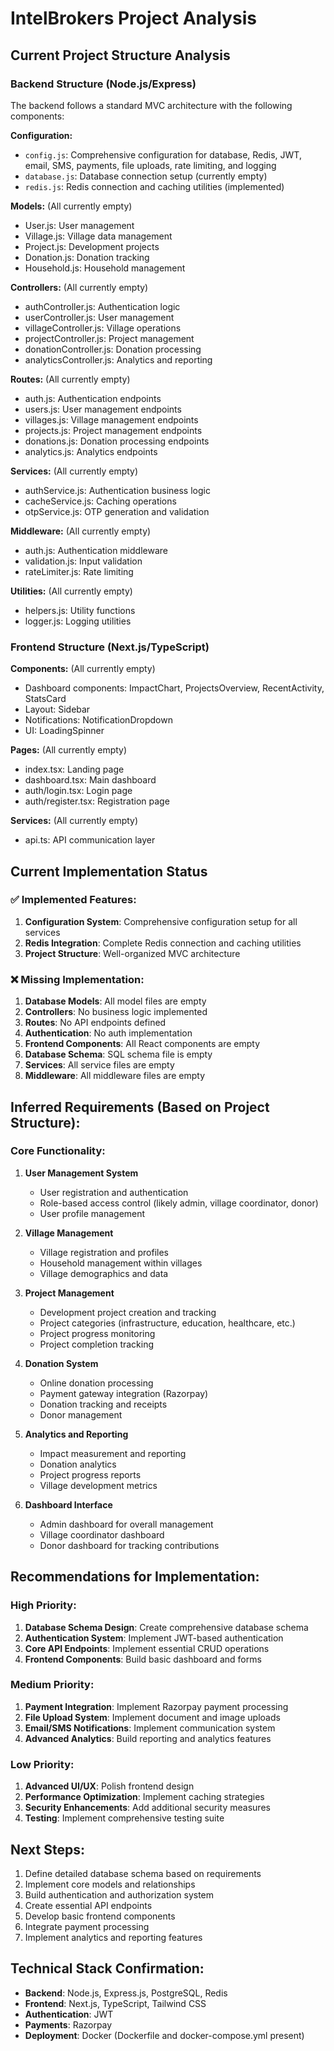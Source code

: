 
# IntelBrokers Project Analysis

## Current Project Structure Analysis

### Backend Structure (Node.js/Express)
The backend follows a standard MVC architecture with the following components:

**Configuration:**
- `config.js`: Comprehensive configuration for database, Redis, JWT, email, SMS, payments, file uploads, rate limiting, and logging
- `database.js`: Database connection setup (currently empty)
- `redis.js`: Redis connection and caching utilities (implemented)

**Models:** (All currently empty)
- User.js: User management
- Village.js: Village data management  
- Project.js: Development projects
- Donation.js: Donation tracking
- Household.js: Household management

**Controllers:** (All currently empty)
- authController.js: Authentication logic
- userController.js: User management
- villageController.js: Village operations
- projectController.js: Project management
- donationController.js: Donation processing
- analyticsController.js: Analytics and reporting

**Routes:** (All currently empty)
- auth.js: Authentication endpoints
- users.js: User management endpoints
- villages.js: Village management endpoints
- projects.js: Project management endpoints
- donations.js: Donation processing endpoints
- analytics.js: Analytics endpoints

**Services:** (All currently empty)
- authService.js: Authentication business logic
- cacheService.js: Caching operations
- otpService.js: OTP generation and validation

**Middleware:** (All currently empty)
- auth.js: Authentication middleware
- validation.js: Input validation
- rateLimiter.js: Rate limiting

**Utilities:** (All currently empty)
- helpers.js: Utility functions
- logger.js: Logging utilities

### Frontend Structure (Next.js/TypeScript)
**Components:** (All currently empty)
- Dashboard components: ImpactChart, ProjectsOverview, RecentActivity, StatsCard
- Layout: Sidebar
- Notifications: NotificationDropdown
- UI: LoadingSpinner

**Pages:** (All currently empty)
- index.tsx: Landing page
- dashboard.tsx: Main dashboard
- auth/login.tsx: Login page
- auth/register.tsx: Registration page

**Services:** (All currently empty)
- api.ts: API communication layer

## Current Implementation Status

### ✅ Implemented Features:
1. **Configuration System**: Comprehensive configuration setup for all services
2. **Redis Integration**: Complete Redis connection and caching utilities
3. **Project Structure**: Well-organized MVC architecture

### ❌ Missing Implementation:
1. **Database Models**: All model files are empty
2. **Controllers**: No business logic implemented
3. **Routes**: No API endpoints defined
4. **Authentication**: No auth implementation
5. **Frontend Components**: All React components are empty
6. **Database Schema**: SQL schema file is empty
7. **Services**: All service files are empty
8. **Middleware**: All middleware files are empty

## Inferred Requirements (Based on Project Structure):

### Core Functionality:
1. **User Management System**
   - User registration and authentication
   - Role-based access control (likely admin, village coordinator, donor)
   - User profile management

2. **Village Management**
   - Village registration and profiles
   - Household management within villages
   - Village demographics and data

3. **Project Management**
   - Development project creation and tracking
   - Project categories (infrastructure, education, healthcare, etc.)
   - Project progress monitoring
   - Project completion tracking

4. **Donation System**
   - Online donation processing
   - Payment gateway integration (Razorpay)
   - Donation tracking and receipts
   - Donor management

5. **Analytics and Reporting**
   - Impact measurement and reporting
   - Donation analytics
   - Project progress reports
   - Village development metrics

6. **Dashboard Interface**
   - Admin dashboard for overall management
   - Village coordinator dashboard
   - Donor dashboard for tracking contributions

## Recommendations for Implementation:

### High Priority:
1. **Database Schema Design**: Create comprehensive database schema
2. **Authentication System**: Implement JWT-based authentication
3. **Core API Endpoints**: Implement essential CRUD operations
4. **Frontend Components**: Build basic dashboard and forms

### Medium Priority:
1. **Payment Integration**: Implement Razorpay payment processing
2. **File Upload System**: Implement document and image uploads
3. **Email/SMS Notifications**: Implement communication system
4. **Advanced Analytics**: Build reporting and analytics features

### Low Priority:
1. **Advanced UI/UX**: Polish frontend design
2. **Performance Optimization**: Implement caching strategies
3. **Security Enhancements**: Add additional security measures
4. **Testing**: Implement comprehensive testing suite

## Next Steps:
1. Define detailed database schema based on requirements
2. Implement core models and relationships
3. Build authentication and authorization system
4. Create essential API endpoints
5. Develop basic frontend components
6. Integrate payment processing
7. Implement analytics and reporting features

## Technical Stack Confirmation:
- **Backend**: Node.js, Express.js, PostgreSQL, Redis
- **Frontend**: Next.js, TypeScript, Tailwind CSS
- **Authentication**: JWT
- **Payments**: Razorpay
- **Deployment**: Docker (Dockerfile and docker-compose.yml present)
